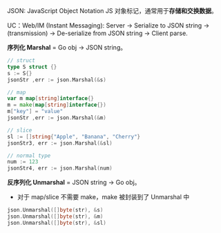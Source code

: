 JSON: JavaScript Object Notation JS 对象标记，通常用于**存储和交换数据**。

UC：Web/IM (Instant Messaging): Server → Serialize to JSON string → (transmission) → De-serialize from JSON string → Client parse.



**序列化 Marshal** = Go obj → JSON string。

```go
// struct
type S struct {}
s := S{}
jsonStr ,err := json.Marshal(&s)

// map
var m map[string]interface{}
m = make(map[string]interface{})
m["key"] = "value"
jsonStr ,err := json.Marshal(&m)

// slice
sl := []string{"Apple", "Banana", "Cherry"}
jsonStr3, err := json.Marshal(&sl)

// normal type
num := 123
jsonStr4, err := json.Marshal(num)
```

**反序列化 Unmarshal** = JSON string → Go obj。

- 对于 map/slice 不需要 make，make 被封装到了 Unmarshal 中

```go
json.Unmarshal([]byte(str), &s)
json.Unmarshal([]byte(str), &m)
json.Unmarshal([]byte(str), &sl)
```